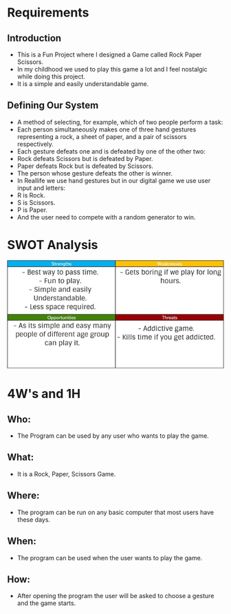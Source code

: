 Requirements
===

Introduction
---
- This is a Fun Project where I designed a Game called Rock Paper Scissors.
- In my childhood we used to play this game a lot and I feel nostalgic while doing this project.
- It is a simple and easily understandable game.

Defining Our System
---
- A method of selecting, for example, which of two people perform a task: 
- Each person simultaneously makes one of three hand gestures representing a rock, a sheet of paper, and a pair of scissors respectively. 
- Each gesture defeats one and is defeated by one of the other two: 
- Rock defeats Scissors but is defeated by Paper.
- Paper defeats Rock but is defeated by Scissors. 
- The person whose gesture defeats the other is winner.
- In Reallife we use hand gestures but in our digital game we use user input and letters:
- R is Rock.
- S is Scissors.
- P is Paper.
- And the user need to compete with a random generator to win.

SWOT Analysis
===
![](https://github.com/Rishikesh38/MiniProject/blob/main/SWOTFORMINI.jpg)

4W's and 1H
===
Who:
---
- The Program can be used by any  user who wants to play the game.

What:
---
- It is a Rock, Paper, Scissors Game.

Where:
---
- The program can be run on any basic computer that most users have these days.

When:
---
- The program can be used when the user wants to play the game.

How:
---
- After opening the program the user will be asked to choose a gesture and the game starts.


